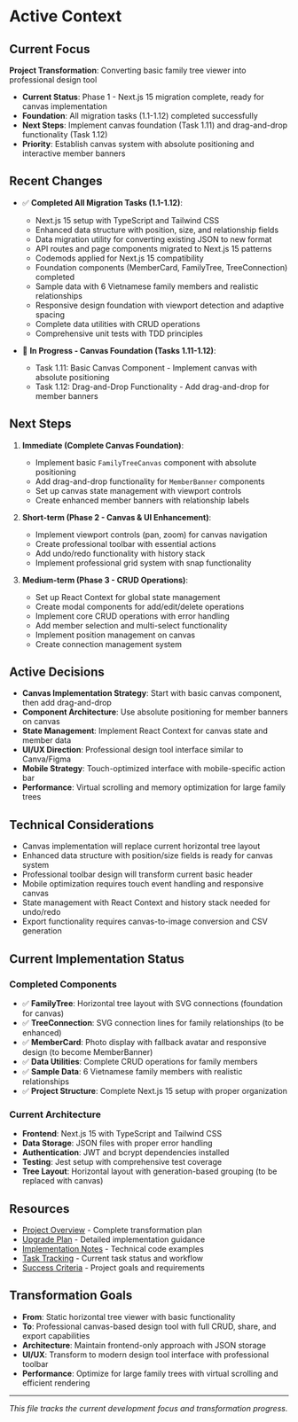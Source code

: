 # Active Context

## Current Focus

**Project Transformation**: Converting basic family tree viewer into professional design tool
  - **Current Status**: Phase 1 - Next.js 15 migration complete, ready for canvas implementation
- **Foundation**: All migration tasks (1.1-1.12) completed successfully
- **Next Steps**: Implement canvas foundation (Task 1.11) and drag-and-drop functionality (Task 1.12)
- **Priority**: Establish canvas system with absolute positioning and interactive member banners

## Recent Changes

- ✅ **Completed All Migration Tasks (1.1-1.12)**:
  - Next.js 15 setup with TypeScript and Tailwind CSS
  - Enhanced data structure with position, size, and relationship fields
  - Data migration utility for converting existing JSON to new format
  - API routes and page components migrated to Next.js 15 patterns
  - Codemods applied for Next.js 15 compatibility
  - Foundation components (MemberCard, FamilyTree, TreeConnection) completed
  - Sample data with 6 Vietnamese family members and realistic relationships
  - Responsive design foundation with viewport detection and adaptive spacing
  - Complete data utilities with CRUD operations
  - Comprehensive unit tests with TDD principles

- 🔄 **In Progress - Canvas Foundation (Tasks 1.11-1.12)**:
  - Task 1.11: Basic Canvas Component - Implement canvas with absolute positioning
  - Task 1.12: Drag-and-Drop Functionality - Add drag-and-drop for member banners

## Next Steps

1. **Immediate (Complete Canvas Foundation)**:
   - Implement basic `FamilyTreeCanvas` component with absolute positioning
   - Add drag-and-drop functionality for `MemberBanner` components
   - Set up canvas state management with viewport controls
   - Create enhanced member banners with relationship labels

2. **Short-term (Phase 2 - Canvas & UI Enhancement)**:
   - Implement viewport controls (pan, zoom) for canvas navigation
   - Create professional toolbar with essential actions
   - Add undo/redo functionality with history stack
   - Implement professional grid system with snap functionality

3. **Medium-term (Phase 3 - CRUD Operations)**:
   - Set up React Context for global state management
   - Create modal components for add/edit/delete operations
   - Implement core CRUD operations with error handling
   - Add member selection and multi-select functionality
   - Implement position management on canvas
   - Create connection management system

## Active Decisions

- **Canvas Implementation Strategy**: Start with basic canvas component, then add drag-and-drop
- **Component Architecture**: Use absolute positioning for member banners on canvas
- **State Management**: Implement React Context for canvas state and member data
- **UI/UX Direction**: Professional design tool interface similar to Canva/Figma
- **Mobile Strategy**: Touch-optimized interface with mobile-specific action bar
- **Performance**: Virtual scrolling and memory optimization for large family trees

## Technical Considerations

- Canvas implementation will replace current horizontal tree layout
- Enhanced data structure with position/size fields is ready for canvas system
- Professional toolbar design will transform current basic header
- Mobile optimization requires touch event handling and responsive canvas
- State management with React Context and history stack needed for undo/redo
- Export functionality requires canvas-to-image conversion and CSV generation

## Current Implementation Status

### **Completed Components**
- ✅ **FamilyTree**: Horizontal tree layout with SVG connections (foundation for canvas)
- ✅ **TreeConnection**: SVG connection lines for family relationships (to be enhanced)
- ✅ **MemberCard**: Photo display with fallback avatar and responsive design (to become MemberBanner)
- ✅ **Data Utilities**: Complete CRUD operations for family members
- ✅ **Sample Data**: 6 Vietnamese family members with realistic relationships
- ✅ **Project Structure**: Complete Next.js 15 setup with proper organization

### **Current Architecture**
- **Frontend**: Next.js 15 with TypeScript and Tailwind CSS
- **Data Storage**: JSON files with proper error handling
- **Authentication**: JWT and bcrypt dependencies installed
- **Testing**: Jest setup with comprehensive test coverage
- **Tree Layout**: Horizontal layout with generation-based grouping (to be replaced with canvas)

## Resources

- [Project Overview](../family-tree/docs/project-overview.md) - Complete transformation plan
- [Upgrade Plan](../family-tree/docs/upgrade-plan.md) - Detailed implementation guidance
- [Implementation Notes](../family-tree/docs/implementation-notes.md) - Technical code examples
- [Task Tracking](../family-tree/docs/task-tracking.md) - Current task status and workflow
- [Success Criteria](../family-tree/docs/success-criteria.md) - Project goals and requirements

## Transformation Goals

- **From**: Static horizontal tree viewer with basic functionality
- **To**: Professional canvas-based design tool with full CRUD, share, and export capabilities
- **Architecture**: Maintain frontend-only approach with JSON storage
- **UI/UX**: Transform to modern design tool interface with professional toolbar
- **Performance**: Optimize for large family trees with virtual scrolling and efficient rendering

---

*This file tracks the current development focus and transformation progress.*